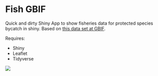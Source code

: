# Fish GBIF

Quick and dirty Shiny App to show fisheries data for protected species bycatch in shiny. Based on [this data set at GBIF](https://www.gbif.org/dataset/f55751e3-ac05-4f11-b70f-7b81cb397452).

Requires:

* Shiny
* Leaflet
* Tidyverse

![](https://abdropshare.blob.core.windows.net/abds/pb-QvPBqhlJwk.png#ea5af6b3d6c34b19c981406cc9c5152c71d880f10d47af09503d8b47b8e99a94) 
